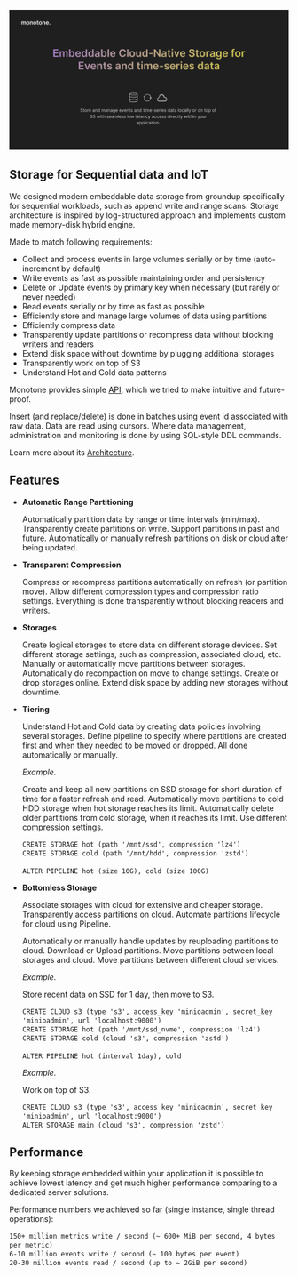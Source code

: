 
![image description](.github/logo.png)

## Storage for Sequential data and IoT

We designed modern embeddable data storage from groundup specifically for sequential workloads, such as append write and range scans.
Storage architecture is inspired by log-structured approach and implements custom made memory-disk hybrid engine.

Made to match following requirements:

  - Collect and process events in large volumes serially or by time (auto-increment by default)
  - Write events as fast as possible maintaining order and persistency
  - Delete or Update events by primary key when necessary (but rarely or never needed)
  - Read events serially or by time as fast as possible
  - Efficiently store and manage large volumes of data using partitions
  - Efficiently compress data
  - Transparently update partitions or recompress data without blocking writers and readers
  - Extend disk space without downtime by plugging additional storages
  - Transparently work on top of S3
  - Understand Hot and Cold data patterns

Monotone provides simple [API](monotone/main/api/monotone.h), which we tried to make intuitive and future-proof.

Insert (and replace/delete) is done in batches using event id associated with raw data. Data are read using cursors.
Where data management, administration and monitoring is done by using SQL-style DDL commands.

Learn more about its [Architecture](ARCHITECTURE.md).

## Features

- **Automatic Range Partitioning**

  Automatically partition data by range or time intervals (min/max). Transparently create partitions on write.
  Support partitions in past and future.
  Automatically or manually refresh partitions on disk or cloud after being updated.

- **Transparent Compression**

  Compress or recompress partitions automatically on refresh (or partition move). Allow different compression types and compression ratio settings.
  Everything is done transparently without blocking readers and writers.

- **Storages**

  Create logical storages to store data on different storage devices. Set different storage settings,
  such as compression, associated cloud, etc. Manually or automatically move partitions between storages.
  Automatically do recompaction on move to change settings. Create or drop storages online.
  Extend disk space by adding new storages without downtime.

- **Tiering**

  Understand Hot and Cold data by creating data policies involving several storages.
  Define pipeline to specify where partitions are created first and when they needed to be
  moved or dropped. All done automatically or manually.
  
  *Example.*
  
  Create and keep all new partitions on SSD storage for short duration of time for a faster refresh and read.
  Automatically move partitions to cold HDD storage when hot storage reaches its limit.
  Automatically delete older partitions from cold storage, when it reaches its limit.
  Use different compression settings.
  
  ```
  CREATE STORAGE hot (path '/mnt/ssd', compression 'lz4')
  CREATE STORAGE cold (path '/mnt/hdd', compression 'zstd')
  
  ALTER PIPELINE hot (size 10G), cold (size 100G)
  ```

- **Bottomless Storage**

  Associate storages with cloud for extensive and cheaper storage. Transparently access partitions on cloud.
  Automate partitions lifecycle for cloud using Pipeline.
  
  Automatically or manually handle updates by reuploading partitions to cloud.
  Download or Upload partitions. Move partitions between local storages and cloud.
  Move partitions between different cloud services.

  *Example.*

  Store recent data on SSD for 1 day, then move to S3.

  ```
  CREATE CLOUD s3 (type 's3', access_key 'minioadmin', secret_key 'minioadmin', url 'localhost:9000')
  CREATE STORAGE hot (path '/mnt/ssd_nvme', compression 'lz4')
  CREATE STORAGE cold (cloud 's3', compression 'zstd')
  
  ALTER PIPELINE hot (interval 1day), cold
  ```

  *Example.*

  Work on top of S3.

  ```
  CREATE CLOUD s3 (type 's3', access_key 'minioadmin', secret_key 'minioadmin', url 'localhost:9000')
  ALTER STORAGE main (cloud 's3', compression 'zstd')
  ``` 
  
## Performance

By keeping storage embedded within your application it is possible to achieve lowest latency and get much higher performance
comparing to a dedicated server solutions.

Performance numbers we achieved so far (single instance, single thread operations):

    150+ million metrics write / second (~ 600+ MiB per second, 4 bytes per metric)
    6-10 million events write / second (~ 100 bytes per event)
    20-30 million events read / second (up to ~ 2GiB per second)
